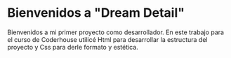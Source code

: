 # Bienvenidos a "Dream Detail"
Bienvenidos a mi primer proyecto como desarrollador. En este trabajo para el curso de Coderhouse utilicé Html para desarrollar la estructura del proyecto y Css para derle formato y estética.
